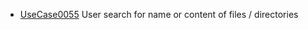  * [UseCase0055](https://github.com/DomainDrivenArchitecture/ddaRequirement/blob/master/en/requirements/UseCase0055.md) User search for name or content of files / directories